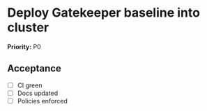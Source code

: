 # Deploy Gatekeeper baseline into cluster

**Priority:** P0

## Acceptance

- [ ] CI green
- [ ] Docs updated
- [ ] Policies enforced
